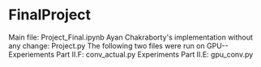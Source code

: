 # FinalProject
Main file: Project_Final.ipynb
Ayan Chakraborty's implementation without any change: Project.py
The following two files were run on GPU--
  Experiements Part II.F: conv_actual.py
  Experiments Part II.E: gpu_conv.py
